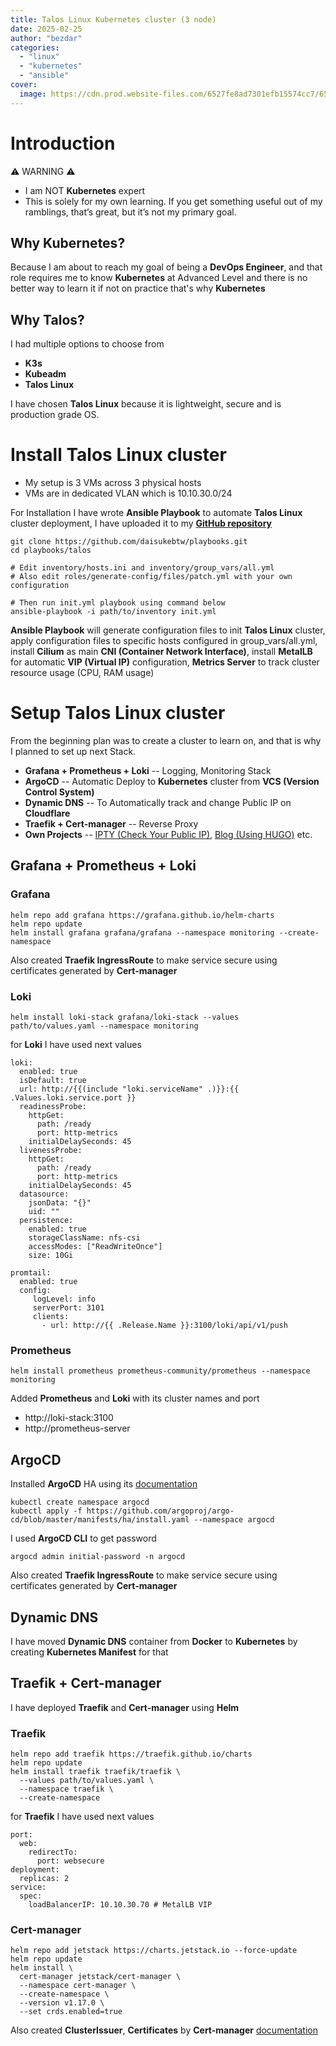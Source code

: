 ```yaml
---
title: Talos Linux Kubernetes cluster (3 node)
date: 2025-02-25
author: "bezdar"
categories:
  - "linux"
  - "kubernetes"
  - "ansible"
cover:
  image: https://cdn.prod.website-files.com/6527fe8ad7301efb15574cc7/65535c0459f914d06ddeef7a_Kubernetes-Everything-You-Need-to-Know-2048x1159.png
---
```


# Introduction

⚠️ WARNING ⚠️

- I am NOT **Kubernetes** expert
-   This is solely for my own learning. If you get something useful out of my ramblings, that’s great, but it’s not my primary goal.

## Why Kubernetes?

Because I am about to reach my goal of being a **DevOps Engineer**, and that role requires me to know **Kubernetes** at Advanced Level and there is no better way to learn it if not on practice that's why **Kubernetes**

## Why Talos?

I had multiple options to choose from

- **K3s**
- **Kubeadm**
- **Talos Linux**

I have chosen **Talos Linux** because it is lightweight, secure and is production grade OS.

# Install Talos Linux cluster

- My setup is 3 VMs across 3 physical hosts
- VMs are in dedicated VLAN which is 10.10.30.0/24

For Installation I have wrote **Ansible Playbook** to automate **Talos Linux** cluster deployment, I have uploaded it to my **[GitHub repository](https://github.com/daisukebtw/playbooks/tree/main/talos)**

```
git clone https://github.com/daisukebtw/playbooks.git
cd playbooks/talos

# Edit inventory/hosts.ini and inventory/group_vars/all.yml
# Also edit roles/generate-config/files/patch.yml with your own configuration
   
# Then run init.yml playbook using command below
ansible-playbook -i path/to/inventory init.yml
```

**Ansible Playbook** will generate configuration files to init **Talos Linux** cluster, apply configuration files to specific hosts configured in group_vars/all.yml, install **Cilium** as main **CNI (Container Network Interface)**, install **MetalLB** for automatic **VIP (Virtual IP)** configuration, **Metrics Server** to track cluster resource usage (CPU, RAM usage)

# Setup Talos Linux cluster

From the beginning plan was to create a cluster to learn on, and that is why I planned to set up next Stack.

- **Grafana + Prometheus + Loki** -- Logging, Monitoring Stack
- **ArgoCD** -- Automatic Deploy to **Kubernetes** cluster from **VCS (Version Control System)**
- **Dynamic DNS** -- To Automatically track and change Public IP on **Cloudflare**
- **Traefik + Cert-manager** -- Reverse Proxy
- **Own Projects** -- [IPTY (Check Your Public IP)](https://github.com/daisukebtw/ipty), [Blog (Using HUGO)](https://github.com/daisukebtw/blog) etc.

## Grafana + Prometheus + Loki

### Grafana


```
helm repo add grafana https://grafana.github.io/helm-charts
helm repo update
helm install grafana grafana/grafana --namespace monitoring --create-namespace
```

Also created **Traefik IngressRoute** to make service secure using certificates generated by **Cert-manager**

### Loki

```
helm install loki-stack grafana/loki-stack --values path/to/values.yaml --namespace monitoring
```

for **Loki** I have used next values

```
loki:
  enabled: true
  isDefault: true
  url: http://{{(include "loki.serviceName" .)}}:{{ .Values.loki.service.port }}
  readinessProbe:
    httpGet:
      path: /ready
      port: http-metrics
    initialDelaySeconds: 45
  livenessProbe:
    httpGet:
      path: /ready
      port: http-metrics
    initialDelaySeconds: 45
  datasource:
    jsonData: "{}"
    uid: ""
  persistence:
    enabled: true
    storageClassName: nfs-csi
    accessModes: ["ReadWriteOnce"]
    size: 10Gi

promtail:
  enabled: true
  config:
     logLevel: info
     serverPort: 3101
     clients:
       - url: http://{{ .Release.Name }}:3100/loki/api/v1/push
```

### Prometheus

```
helm install prometheus prometheus-community/prometheus --namespace monitoring
```

Added **Prometheus** and **Loki** with its cluster names and port

- http://loki-stack:3100
- http://prometheus-server

## ArgoCD

Installed **ArgoCD** HA using its [documentation](https://argo-cd.readthedocs.io/en/stable/operator-manual/installation/)

```
kubectl create namespace argocd
kubectl apply -f https://github.com/argoproj/argo-cd/blob/master/manifests/ha/install.yaml --namespace argocd
```

I used **ArgoCD CLI** to get password

```
argocd admin initial-password -n argocd
```

Also created **Traefik IngressRoute** to make service secure using certificates generated by **Cert-manager**

## Dynamic DNS

I have moved **Dynamic DNS** container from **Docker** to **Kubernetes** by creating **Kubernetes Manifest** for that

## Traefik + Cert-manager

I have deployed **Traefik** and **Cert-manager** using **Helm**

### Traefik

```
helm repo add traefik https://traefik.github.io/charts
helm repo update
helm install traefik traefik/traefik \
  --values path/to/values.yaml \
  --namespace traefik \
  --create-namespace
```

for **Traefik** I have used next values

```
port:
  web:
    redirectTo:
      port: websecure
deployment:
  replicas: 2
service:
  spec:
    loadBalancerIP: 10.10.30.70 # MetalLB VIP
```

### Cert-manager

```
helm repo add jetstack https://charts.jetstack.io --force-update
helm repo update
helm install \
  cert-manager jetstack/cert-manager \
  --namespace cert-manager \
  --create-namespace \
  --version v1.17.0 \
  --set crds.enabled=true
```
 
Also created **ClusterIssuer**, **Certificates** by **Cert-manager** [documentation](https://cert-manager.io/docs/)

